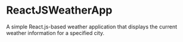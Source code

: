 # ReactJSWeatherApp
A simple React.js-based weather application that displays the current weather information for a specified city.
